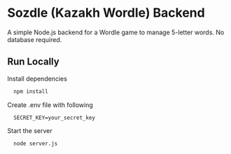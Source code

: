 
# Sozdle (Kazakh Wordle) Backend

A simple Node.js backend for a Wordle game to manage 5-letter words. No database required.

## Run Locally

Install dependencies

```bash
  npm install
```

Create .env file with following

```
  SECRET_KEY=your_secret_key
```

Start the server

```bash
  node server.js
```

